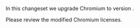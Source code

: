 In this changeset we upgrade Chromium to version <VERSION>.

Please review the modified Chromium licenses.